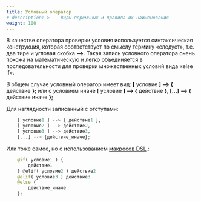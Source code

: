 ```yaml
---
title: Условный оператор
# description: >    Виды перемнных и правила их наименования
weight: 100
---
```




В качестве оператора проверки условия используется синтаксическая конструкция, которая соответствует по смыслу термину «следует», 
т.е. два тире и угловая скобка **\-\->**. Такая запись условного оператора очень похожа на математическую и легко объединяется 
в последовательности для проверки множественных условий вида «else if».

В общем случае условный оператор имеет вид: **[** условие **] \-\-> {** действие **};** или 
с условием иначе **[** условие **] \-\-> {** действие **}, [...] \-\-> {** действие иначе **};**

Для наглядности записанный с отступами:
```python
    [ условие1 ] --> { действие1 },
    [ условие2 ] --> действие2,
    [ условие3 ] --> действие3,
    [...] --> {действие_иначе};
```

Или тоже самое, но с использованием [макросов DSL](/docs/syntax/dsl/).:
```python
    @if( условие1 ) { 
        действие1 
    } @elif( условие2 ) действие2
    @elif( условие3 ) действие3
    @else { 
        действие_иначе
    };
```

